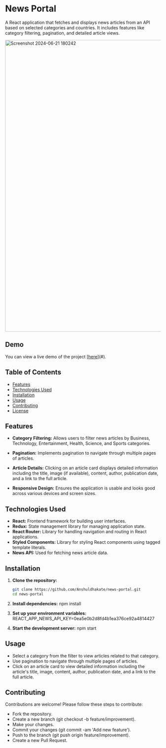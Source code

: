 # News Portal

A React application that fetches and displays news articles from an API based on selected categories and countries. It includes features like category filtering, pagination, and detailed article views.


<img width="939" alt="Screenshot 2024-06-21 180242" src="https://github.com/Anshuldhakate/News-Portal/assets/123949154/52c84da5-c9e6-4c6e-a62e-19238a3bfcba">

## Demo

You can view a live demo of the project [[here](https://6675713ad230f5729100e5a5--idyllic-semolina-c2cc1e.netlify.app/)](#).

## Table of Contents

- [Features](#features)
- [Technologies Used](#technologies-used)
- [Installation](#installation)
- [Usage](#usage)
- [Contributing](#contributing)
- [License](#license)

## Features

- **Category Filtering:** Allows users to filter news articles by Business, Technology, Entertainment, Health, Science, and Sports categories.
  
- **Pagination:** Implements pagination to navigate through multiple pages of articles.

- **Article Details:** Clicking on an article card displays detailed information including the title, image (if available), content, author, publication date, and a link to the full article.

- **Responsive Design:** Ensures the application is usable and looks good across various devices and screen sizes.

## Technologies Used

- **React:** Frontend framework for building user interfaces.
- **Redux:** State management library for managing application state.
- **React Router:** Library for handling navigation and routing in React applications.
- **Styled Components:** Library for styling React components using tagged template literals.
- **News API:** Used for fetching news article data.

## Installation

1. **Clone the repository:**

   ```bash
   git clone https://github.com/Anshuldhakate/news-portal.git
   cd news-portal
2. **Install dependencies:**
   npm install
3. **Set up your environment variables:**
   REACT_APP_NEWS_API_KEY=0ea5e0b2d8fd4b1ea376ce92a4814427
4. **Start the development server:**
   npm start

  
## Usage

- Select a category from the filter to view articles related to that category.
- Use pagination to navigate through multiple pages of articles.
- Click on an article card to view detailed information including the article's title, image, content, author, publication date, and a link to the full article.


## Contributing
Contributions are welcome! Please follow these steps to contribute:

- Fork the repository.
- Create a new branch (git checkout -b feature/improvement).
- Make your changes.
- Commit your changes (git commit -am 'Add new feature').
- Push to the branch (git push origin feature/improvement).
- Create a new Pull Request.

  
